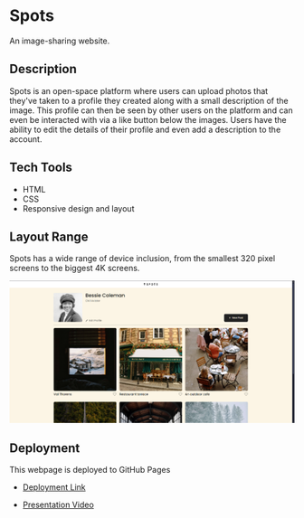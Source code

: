 # Spots

An image-sharing website.

## Description

Spots is an open-space platform where users can upload photos that they've taken to a profile they created along with a small description of the image. This profile can then be seen by other users on the platform and can even be interacted with via a like button below the images. Users have the ability to edit the details of their profile and even add a description to the account.

## Tech Tools

- HTML
- CSS
- Responsive design and layout

## Layout Range

Spots has a wide range of device inclusion, from the smallest 320 pixel screens to the biggest 4K screens.

![Profile Page](./images/demo/preview.png)

## Deployment

This webpage is deployed to GitHub Pages

- [Deployment Link](https://wildrabbit2004.github.io/se_project_spots/)

- [Presentation Video](https://drive.google.com/file/d/1rKq_mcScxKaIfl5NH_fKNGyw_rgUXghg/view?usp=sharing)
